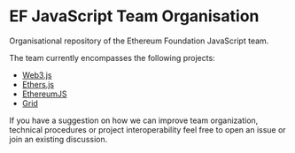 # EF JavaScript Team Organisation

Organisational repository of the Ethereum Foundation JavaScript team. 

The team currently encompasses the following projects:

- [Web3.js](https://github.com/ethereum/web3.js)
- [Ethers.js](https://github.com/ethers-io/ethers.js/)
- [EthereumJS](https://github.com/ethereumjs/)
- [Grid](https://grid.ethereum.org/)

If you have a suggestion on how we can improve team organization, technical
procedures or project interoperability feel free to open an issue or join an
existing discussion.
